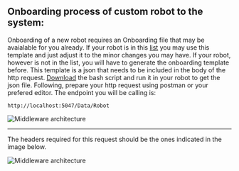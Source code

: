 ## Onboarding process of custom robot to the system:

Onboarding of a new robot requires an Onboarding file that may be avaialable for you already. If your robot is in this [list](https://github.com/5G-ERA/middleware/tree/main/docs/1_Middleware/1_Onboarding/AvailableRobots) you may use this template and just adjust it to the minor changes you may have. If your robot, however is not in the list, you will have to generate the onboarding template before. This template is a json that needs to be included in the body of the http request. [Download](https://github.com/5G-ERA/middleware/blob/main/util/onboardingRobot.sh) the bash script and run it in your robot to get the json file. Following, prepare your http request using postman or your prefered editor. The endpoint you will be calling is:

```
http://localhost:5047/Data/Robot
````

<p align="left">
  <img src="img/OnboardRobot.png" alt="Middleware architecture"/>
</p>

___
The headers required for this request should be the ones indicated in the image below.

<p align="left">
  <img src="img/OnboardingRobotHeaders.png" alt="Middleware architecture"/>
</p>

